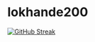 # lokhande200
[![GitHub Streak](https://streak-stats.demolab.com?user=lokhande2000&theme=dark&border_radius=4.6)](https://git.io/streak-stats)
